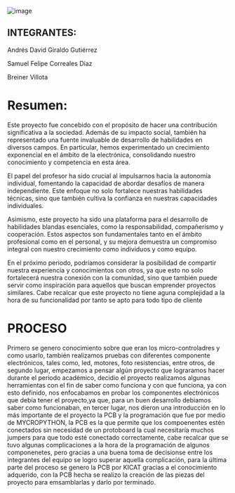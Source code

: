 ![image](https://github.com/Dintash/Dispensador-automa-tico-de-comida-/assets/147168924/9bfcd6e5-7c69-4f3c-b3f7-ff32182a4fc5)

## INTEGRANTES:
Andrés David Giraldo Gutiérrez

Samuel Felipe Correales Díaz

Breiner Villota

# Resumen:
Este proyecto fue concebido con el propósito de hacer una contribución significativa a la sociedad. Además de su impacto social, también ha representado una fuente invaluable de desarrollo de habilidades en diversos campos. En particular, hemos experimentado un crecimiento exponencial en el ámbito de la electrónica, consolidando nuestro conocimiento y competencia en esta área.

El papel del profesor ha sido crucial al impulsarnos hacia la autonomía individual, fomentando la capacidad de abordar desafíos de manera independiente. Este enfoque no solo fortalece nuestras habilidades técnicas, sino que también cultiva la confianza en nuestras capacidades individuales.

Asimismo, este proyecto ha sido una plataforma para el desarrollo de habilidades blandas esenciales, como la responsabilidad, compañerismo y cooperación. Estos aspectos son fundamentales tanto en el ámbito profesional como en el personal, y su mejora demuestra un compromiso integral con nuestro crecimiento como individuos y como equipo.

En el próximo periodo, podríamos considerar la posibilidad de compartir nuestra experiencia y conocimientos con otros, ya que esto no solo fortalecerá nuestra conexión con la comunidad, sino que también puede servir como inspiración para aquellos que buscan emprender proyectos similares.
Cabe recalcar que este proyecto no tiene aguna complejidad a la hora de su funcionalidad por tanto se apto para todo tipo de cliente 

# PROCESO
Primero se genero conocimiento sobre que eran los micro-controladres y como usarlo, también realizamos pruebas con diferentes componente electrónicos, tales como, led, motores, foto resistencias, entre otros, de segundo lugar, empezamos a pensar algún proyecto que lograramos hacer durante el periodo académico, decidio el proyecto realizamos algunas herramientas con el fin de saber como funciona y con que funciona, ya con esto definido, nos enfocabamos en probar los componentes electrónicos que debía tener el proyecto,ya que, para un buen desarrollo debiamos saber como funcionaban, en tercer lugar, nos dieron una introducción en lo más importante de el proyecto la PCB y la programación que fue por medio de MYCROPYTHON, la PCB es la que permite que los compoenentes estén conectados sin necesidad de un protoboard la cual necesitaría muchos jumpers para que todo esté conectado correctamente, cabe recalcar que se tuvo algunas complicaciones a la hora de la programación de algunos componenetes, pero gracias a una buena toma de decisionse entre los integrantes del equipo se logro superar aquella complicación, para la última parte del proceso se genero la PCB por KICAT gracias a el conocimiento adquerido, con la PCB hecha se realizo la creación de las piezas del proyecto para emsamblarlas y darlo por terminado.
      
